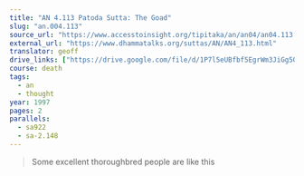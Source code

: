 ```yaml
---
title: "AN 4.113 Patoda Sutta: The Goad"
slug: "an.004.113"
source_url: "https://www.accesstoinsight.org/tipitaka/an/an04/an04.113.than.html"
external_url: "https://www.dhammatalks.org/suttas/AN/AN4_113.html"
translator: geoff
drive_links: ["https://drive.google.com/file/d/1P7l5eUBfbf5EgrWm3JiGg5OwHP_Wbbx5/view?usp=drivesdk"]
course: death
tags:
  - an
  - thought
year: 1997
pages: 2
parallels:
  - sa922
  - sa-2.148
---
```


> Some excellent thoroughbred people are like this
